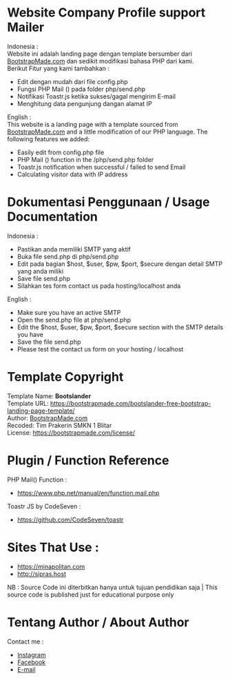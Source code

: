 # Website Company Profile support Mailer

Indonesia : <br>
Website ini adalah landing page dengan template bersumber dari <a href="bootstrapmade.com">BootstrapMade.com</a> dan sedikit modifikasi bahasa PHP dari kami.<br>
Berikut Fitur yang kami tambahkan :
- Edit dengan mudah dari file config.php
- Fungsi PHP Mail () pada folder php/send.php 
- Notifikasi Toastr.js ketika sukses/gagal mengirim E-mail
- Menghitung data pengunjung dangan alamat IP

English : <br>
This website is a landing page with a template sourced from <a href="bootstrapmade.com">BootstrapMade.com</a> and a little modification of our PHP language.
The following features we added:
- Easily edit from config.php file
- PHP Mail () function in the /php/send.php folder
- Toastr.js notification when successful / failed to send Email
- Calculating visitor data with IP address

# Dokumentasi Penggunaan / Usage Documentation

Indonesia : <br>
- Pastikan anda memiliki SMTP yang aktif
- Buka file send.php di php/send.php
- Edit pada bagian $host, $user, $pw, $port, $secure dengan detail SMTP yang anda miliki
- Save file send.php
- Silahkan tes form contact us pada hosting/localhost anda

English : <br>
- Make sure you have an active SMTP
- Open the send.php file at php/send.php
- Edit the $host, $user, $pw, $port, $secure section with the SMTP details you have
- Save the file send.php
- Please test the contact us form on your hosting / localhost

# Template Copyright

Template Name: <b>Bootslander</b> <br>
Template URL: https://bootstrapmade.com/bootslander-free-bootstrap-landing-page-template/ <br>
Author:  <a href="bootstrapmade.com">BootstrapMade.com </a><br>
Recoded: Tim Prakerin SMKN 1 Blitar <br>
License: https://bootstrapmade.com/license/<br>

# Plugin / Function Reference

PHP Mail() Function :
- https://www.php.net/manual/en/function.mail.php

Toastr JS by CodeSeven :
- https://github.com/CodeSeven/toastr

# Sites That Use :

- https://minapolitan.com
- http://sipras.host

NB : Source Code ini diterbitkan hanya untuk tujuan pendidikan saja | This source code is published just for educational purpose only

# Tentang Author / About Author

Contact me :
 - <a href="https://www.instagram.com/zee.skyzee/">Instagram</a>
 - <a href="https://www.facebook.com/rudi.mahesa.372">Facebook</a>
 - <a href="mailto:officialfanx52@gmail.com">E-mail</a>
